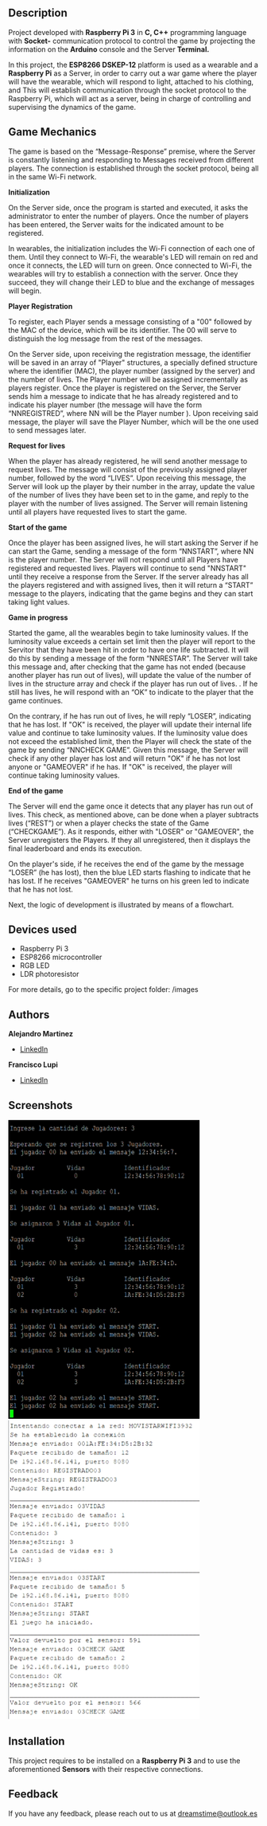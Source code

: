 ## Description

Project developed with **Raspberry Pi 3** in **C, C++** programming language with **Socket-** communication protocol to control the game by projecting the information on the **Arduino** console and the Server **Terminal.**

In this project, the **ESP8266 DSKEP-12** platform is used as a wearable and a **Raspberry Pi** as a Server, in order to carry out a war game where the player will have the wearable, which will respond to light, attached to his clothing, and This will establish communication through the socket protocol to the Raspberry Pi, which will act as a server, being in charge of controlling and supervising the dynamics of the game.

## Game Mechanics

The game is based on the “Message-Response” premise, where the Server is constantly listening and responding to Messages received from different players. The connection is established through the socket protocol, being all in the same Wi-Fi network.

**Initialization**

On the Server side, once the program is started and executed, it asks the administrator to enter the number of players. Once the number of players has been entered, the Server waits for the indicated amount to be registered.

In wearables, the initialization includes the Wi-Fi connection of each one of them. Until they connect to Wi-Fi, the wearable's LED will remain on red and once it connects, the LED will turn on green. Once connected to Wi-Fi, the wearables will try to establish a connection with the server. Once they succeed, they will change their LED to blue and the exchange of messages will begin.

**Player Registration**

To register, each Player sends a message consisting of a "00" followed by the MAC of the device, which will be its identifier. The 00 will serve to distinguish the log message from the rest of the messages.

On the Server side, upon receiving the registration message, the identifier will be saved in an array of "Player" structures, a specially defined structure where the identifier (MAC), the player number (assigned by the server) and the number of lives. The Player number will be assigned incrementally as players register. Once the player is registered on the Server, the Server sends him a message to indicate that he has already registered and to indicate his player number (the message will have the form “NNREGISTRED”, where NN will be the Player number ). Upon receiving said message, the player will save the Player Number, which will be the one used to send messages later.

**Request for lives**

When the player has already registered, he will send another message to request lives. The message will consist of the previously assigned player number, followed by the word “LIVES”. Upon receiving this message, the Server will look up the player by their number in the array, update the value of the number of lives they have been set to in the game, and reply to the player with the number of lives assigned. The Server will remain listening until all players have requested lives to start the game.

**Start of the game**

Once the player has been assigned lives, he will start asking the Server if he can start the Game, sending a message of the form “NNSTART”, where NN is the player number. The Server will not respond until all Players have registered and requested lives. Players will continue to send "NNSTART" until they receive a response from the Server. If the server already has all the players registered and with assigned lives, then it will return a “START” message to the players, indicating that the game begins and they can start taking light values.

**Game in progress**

Started the game, all the wearables begin to take luminosity values. If the luminosity value exceeds a certain set limit then the player will report to the Servitor that they have been hit in order to have one life subtracted. It will do this by sending a message of the form “NNRESTAR”. The Server will take this message and, after checking that the game has not ended (because another player has run out of lives), will update the value of the number of lives in the structure array and check if the player has run out of lives. . If he still has lives, he will respond with an “OK” to indicate to the player that the game continues.

On the contrary, if he has run out of lives, he will reply “LOSER”, indicating that he has lost. If "OK" is received, the player will update their internal life value and continue to take luminosity values. If the luminosity value does not exceed the established limit, then the Player will check the state of the game by sending “NNCHECK GAME”. Given this message, the Server will check if any other player has lost and will return "OK" if he has not lost anyone or "GAMEOVER" if he has. If "OK" is received, the player will continue taking luminosity values.

**End of the game**

The Server will end the game once it detects that any player has run out of lives. This check, as mentioned above, can be done when a player subtracts lives (“REST”) or when a player checks the state of the Game (“CHECKGAME”). As it responds, either with "LOSER" or "GAMEOVER", the Server unregisters the Players. If they all unregistered, then it displays the final leaderboard and ends its execution.

On the player's side, if he receives the end of the game by the message “LOSER” (he has lost), then the blue LED starts flashing to indicate that he has lost. If he receives "GAMEOVER" he turns on his green led to indicate that he has not lost.

Next, the logic of development is illustrated by means of a flowchart.

## Devices used

* Raspberry Pi 3
* ESP8266 microcontroller
* RGB LED
* LDR photoresistor

For more details, go to the specific project folder: /images

## Authors

**Alejandro Martinez**

* [LinkedIn](https://www.linkedin.com/in/diego-alejandro-martinez-espinosa-571086134)

**Francisco Lupi**

* [LinkedIn](https://www.linkedin.com/in/francisco-martin-lupi)

## Screenshots 

<img src="images/server.PNG" width="385" height="600" /> <img src="images/player.PNG" width="385" height="600" /> 

## Installation

This project requires to be installed on a **Raspberry Pi 3** and to use the aforementioned **Sensors** with their respective connections.

## Feedback

If you have any feedback, please reach out to us at dreamstime@outlook.es
